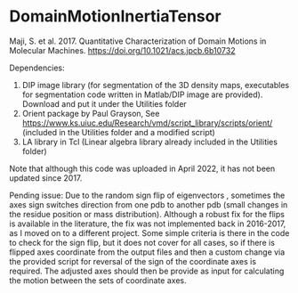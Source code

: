 # DomainMotionInertiaTensor
Maji, S. et al. 2017. Quantitative Characterization of Domain Motions in Molecular Machines. 
https://doi.org/10.1021/acs.jpcb.6b10732

Dependencies:
1. DIP image library (for segmentation of the 3D density maps, executables for segmentation code written in Matlab/DIP image are provided). Download and put it under the Utilities folder
2. Orient package by Paul Grayson, See https://www.ks.uiuc.edu/Research/vmd/script_library/scripts/orient/ (included in the Utilities folder and a modified script)
4. LA library in Tcl (Linear algebra library already included in the Utilities folder) 

Note that although this code was uploaded in April 2022, it has not been updated since 2017. 

Pending issue:  Due to the random sign flip of eigenvectors , sometimes the axes sign switches direction from one pdb to another pdb (small changes in the residue position or mass distribution). Although a robust fix for the flips is available in the literature, the fix was not implemented back in 2016-2017, as I moved on to a different project.
Some simple criteria is there in the code to check for the sign flip, but it does not cover for all cases, so if there is flipped axes coordinate from the output files and then a custom change via the provided script for reversal of the sign of the coordinate axes is required. The adjusted axes should then be provide as input for calculating the motion between the sets of coordinate axes.

